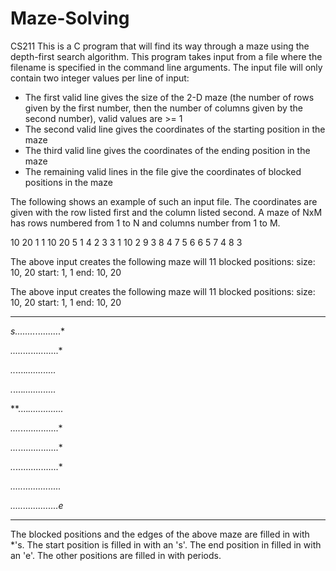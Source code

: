 # Maze-Solving
CS211
This is a C program that will find its way through a maze using the depth-first search algorithm. This program takes input from a file where the filename is specified in the command line arguments. The input file will only contain two integer values per line of input:
* The first valid line gives the size of the 2-D maze (the number of rows given by the first
number, then the number of columns given by the second number), valid values are >= 1
* The second valid line gives the coordinates of the starting position in the maze
* The third valid line gives the coordinates of the ending position in the maze
* The remaining valid lines in the file give the coordinates of blocked positions in the maze 

The following shows an example of such an input file. The coordinates are given with the row
listed first and the column listed second. A maze of NxM has rows numbered from 1 to N and
columns number from 1 to M.

10 20
1 1
10 20
5 1
4 2
3 3
1 10
2 9
3 8
4 7
5 6
6 5
7 4
8 3

The above input creates the following maze will 11 blocked positions:
size: 10, 20
start: 1, 1
end: 10, 20

The above input creates the following maze will 11 blocked positions:
size: 10, 20
start: 1, 1
end: 10, 20
**********************

*s........*..........*

*........*...........*

*..*....*............*

*.*....*.............*

**....*..............*

*....*...............*

*...*................*

*..*.................*

*....................*

*...................e*

**********************

The blocked positions and the edges of the above maze are filled in with *'s. The start position is
filled in with an 's'. The end position in filled in with an 'e'. The other positions are filled in with
periods. 
